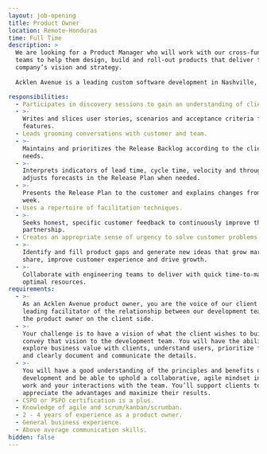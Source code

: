 ```yaml
---
layout: job-opening
title: Product Owner
location: Remote-Honduras
time: Full Time
description: >
  We are looking for a Product Manager who will work with our cross-functional 
  teams to help them design, build and roll-out products that deliver the 
  company’s vision and strategy. 
  
  Acklen Avenue is a leading custom software development in Nashville, Tennessee. 

responsibilities:
  - Participates in discovery sessions to gain an understanding of client needs.
  - >-
    Writes and slices user stories, scenarios and acceptance criteria for
    features.
  - Leads grooming conversations with customer and team.
  - >-
    Maintains and prioritizes the Release Backlog according to the client's
    needs.
  - >-
    Interprets indicators of lead time, cycle time, velocity and throughput and
    adjusts forecasts in the Release Plan when needed.
  - >-
    Presents the Release Plan to the customer and explains changes from week to
    week.
  - Uses a repertoire of facilitation techniques.
  - >-
    Seeks honest, specific customer feedback to continuously improve the
    partnership.
  - Creates an appropriate sense of urgency to solve customer problems.
  - >-
    Identify and fill product gaps and generate new ideas that grow market
    share, improve customer experience and drive growth.
  - >-
    Collaborate with engineering teams to deliver with quick time-to-market and
    optimal resources.
requirements:
  - >-
    As an Acklen Avenue product owner, you are the voice of our client and a
    leading facilitator of the relationship between our development teams and
    the product owner on the client side.
  - >-
    Your challenge is to have a vision of what the client wishes to build and
    convey that vision to the development team. You will have the ability to
    explore business value with clients, understand users, prioritize features
    and clearly document and communicate the details.
  - >-
    You will have a good understanding of the principles and benefits of agile
    development and be able to uphold a collaborative, agile mindset in your
    work and your interactions with the team. You’ll support clients to
    appreciate the advantages and maximize their results.
  - CSPO or PSPO certification is a plus.
  - Knowledge of agile and scrum/kanban/scrumban.
  - 2 - 4 years of experience as a product owner.
  - General business experience.
  - Above average communication skills.
hidden: false
---
```



